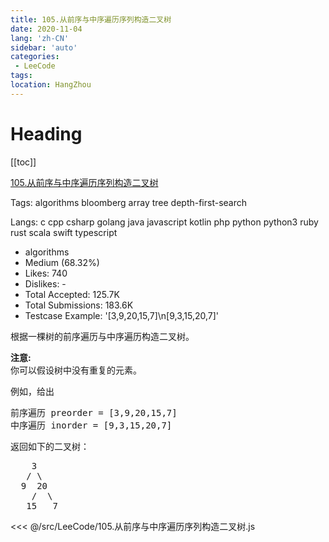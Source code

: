 ```yaml
---
title: 105.从前序与中序遍历序列构造二叉树
date: 2020-11-04
lang: 'zh-CN'
sidebar: 'auto'
categories:
 - LeeCode
tags: 
location: HangZhou
---
```


# Heading
[[toc]]

[105.从前序与中序遍历序列构造二叉树](https://leetcode-cn.com/problems/construct-binary-tree-from-preorder-and-inorder-traversal/description/)

Tags: algorithms bloomberg array tree depth-first-search

Langs: c cpp csharp golang java javascript kotlin php python python3 ruby rust scala swift typescript

- algorithms
- Medium (68.32%)
- Likes: 740
- Dislikes: -
- Total Accepted: 125.7K
- Total Submissions: 183.6K
- Testcase Example: '[3,9,20,15,7]\n[9,3,15,20,7]'

<p>根据一棵树的前序遍历与中序遍历构造二叉树。</p>

<p><strong>注意:</strong><br>
你可以假设树中没有重复的元素。</p>

<p>例如，给出</p>

<pre>前序遍历 preorder =&nbsp;[3,9,20,15,7]
中序遍历 inorder = [9,3,15,20,7]</pre>

<p>返回如下的二叉树：</p>

<pre>    3
   / \
  9  20
    /  \
   15   7</pre>

<<< @/src/LeeCode/105.从前序与中序遍历序列构造二叉树.js
